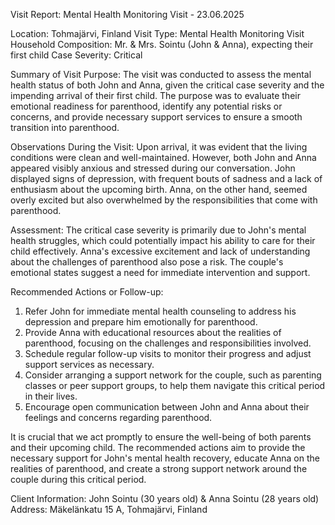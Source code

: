  Visit Report: Mental Health Monitoring Visit - 23.06.2025

Location: Tohmajärvi, Finland
Visit Type: Mental Health Monitoring Visit
Household Composition: Mr. & Mrs. Sointu (John & Anna), expecting their first child
Case Severity: Critical

Summary of Visit Purpose:
The visit was conducted to assess the mental health status of both John and Anna, given the critical case severity and the impending arrival of their first child. The purpose was to evaluate their emotional readiness for parenthood, identify any potential risks or concerns, and provide necessary support services to ensure a smooth transition into parenthood.

Observations During the Visit:
Upon arrival, it was evident that the living conditions were clean and well-maintained. However, both John and Anna appeared visibly anxious and stressed during our conversation. John displayed signs of depression, with frequent bouts of sadness and a lack of enthusiasm about the upcoming birth. Anna, on the other hand, seemed overly excited but also overwhelmed by the responsibilities that come with parenthood.

Assessment:
The critical case severity is primarily due to John's mental health struggles, which could potentially impact his ability to care for their child effectively. Anna's excessive excitement and lack of understanding about the challenges of parenthood also pose a risk. The couple's emotional states suggest a need for immediate intervention and support.

Recommended Actions or Follow-up:
1. Refer John for immediate mental health counseling to address his depression and prepare him emotionally for parenthood.
2. Provide Anna with educational resources about the realities of parenthood, focusing on the challenges and responsibilities involved.
3. Schedule regular follow-up visits to monitor their progress and adjust support services as necessary.
4. Consider arranging a support network for the couple, such as parenting classes or peer support groups, to help them navigate this critical period in their lives.
5. Encourage open communication between John and Anna about their feelings and concerns regarding parenthood.

It is crucial that we act promptly to ensure the well-being of both parents and their upcoming child. The recommended actions aim to provide the necessary support for John's mental health recovery, educate Anna on the realities of parenthood, and create a strong support network around the couple during this critical period.

Client Information:
John Sointu (30 years old) & Anna Sointu (28 years old)
Address: Mäkelänkatu 15 A, Tohmajärvi, Finland